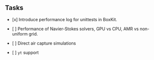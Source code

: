 ## Tasks

- \[x\] Introduce performance log for unittests in BoxKit.

- \[ \] Performance of Navier-Stokes solvers, GPU vs CPU, AMR vs
  non-uniform grid.

- \[ \] Direct air capture simulations

- \[ \] `yt` support
